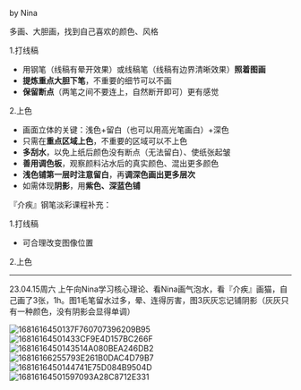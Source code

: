 by Nina

多画、大胆画，找到自己喜欢的颜色、风格

1.打线稿
- 用钢笔（线稿有晕开效果）或线稿笔（线稿有边界清晰效果）**照着图画**
- **提炼重点大胆下笔**，不重要的细节可以不画
- **保留断点**（两笔之间不要连上，自然断开即可）更有感觉

2.上色
- 画面立体的关键：浅色+留白（也可以用高光笔画白）+深色
- 只需在**重点区域上色**，不重要的区域可以不上色
- **多刮水**，以免上纸后颜色没有断点（无法留白）、使纸张起皱
- **善用调色板**，观察颜料沾水后的真实颜色、混出更多颜色
- **浅色铺第一层时注意留白**，再**调深色画出更多层次**
- 如需体现**阴影**，用**紫色、深蓝色铺**


『介疾』钢笔淡彩课程补充：

1.打线稿
- 可合理改变图像位置

2.上色


---
23.04.15周六 上午向Nina学习核心理论、看Nina画气泡水，看『介疾』画猫，自己画了3张，1h。图1毛笔留水过多，晕、连得厉害，图3灰灰忘记铺阴影（灰灰只有一种颜色，没有阴影会显得单调）


![1681616450137F760707396209B95](https://user-images.githubusercontent.com/115622920/233113907-52db5a85-7112-462c-8072-0c737fc29a7c.jpg)
![16816164501433CF9E4D157BC266F](https://user-images.githubusercontent.com/115622920/233113957-261f5848-8387-4329-a96a-f97d70bd346c.jpg)
![1681616450143514A080BEA246DB2](https://user-images.githubusercontent.com/115622920/233114094-a155d7d5-8c43-409c-909e-b7f9f66043ad.jpg)
![16816166255793E261B0DAC4D79B7](https://user-images.githubusercontent.com/115622920/233114052-06a6e074-0a12-4793-ba53-8cb7b1d3d2d5.jpg)
![1681616450144741E75D084B9504D](https://user-images.githubusercontent.com/115622920/233114113-b75d7654-832e-48b0-a74a-2ec2e9241d17.jpg)
![16816164501597093A28C8712E331](https://user-images.githubusercontent.com/115622920/233113842-b7577b2a-566f-41c9-b7cb-a40e041f36eb.jpg)

